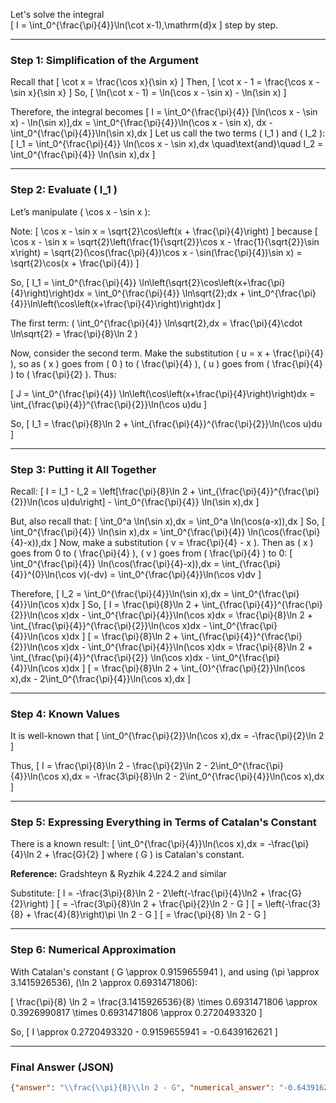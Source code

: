 Let's solve the integral  
\[
I = \int_0^{\frac{\pi}{4}}\ln(\cot x-1)\,\mathrm{d}x
\]
step by step.

---

### Step 1: Simplification of the Argument

Recall that
\[
\cot x = \frac{\cos x}{\sin x}
\]
Then,
\[
\cot x - 1 = \frac{\cos x - \sin x}{\sin x}
\]
So,
\[
\ln(\cot x - 1) = \ln(\cos x - \sin x) - \ln(\sin x)
\]

Therefore, the integral becomes
\[
I = \int_0^{\frac{\pi}{4}} [\ln(\cos x - \sin x) - \ln(\sin x)]\,dx
= \int_0^{\frac{\pi}{4}}\ln(\cos x - \sin x)\, dx - \int_0^{\frac{\pi}{4}}\ln(\sin x)\,dx
\]
Let us call the two terms \( I_1 \) and \( I_2 \):
\[
I_1 = \int_0^{\frac{\pi}{4}} \ln(\cos x - \sin x)\,dx \quad\text{and}\quad I_2 = \int_0^{\frac{\pi}{4}} \ln(\sin x)\,dx
\]

---

### Step 2: Evaluate \( I_1 \)

Let’s manipulate \( \cos x - \sin x \):

Note:
\[
\cos x - \sin x = \sqrt{2}\cos\left(x + \frac{\pi}{4}\right)
\]
because
\[
\cos x - \sin x = \sqrt{2}\left(\frac{1}{\sqrt{2}}\cos x - \frac{1}{\sqrt{2}}\sin x\right) = \sqrt{2}(\cos(\frac{\pi}{4})\cos x - \sin(\frac{\pi}{4})\sin x) = \sqrt{2}\cos(x + \frac{\pi}{4})
\]

So,
\[
I_1 = \int_0^{\frac{\pi}{4}} \ln\left(\sqrt{2}\cos\left(x+\frac{\pi}{4}\right)\right)dx = \int_0^{\frac{\pi}{4}} \ln\sqrt{2}\;dx + \int_0^{\frac{\pi}{4}}\ln\left(\cos\left(x+\frac{\pi}{4}\right)\right)dx
\]

The first term: \( \int_0^{\frac{\pi}{4}} \ln\sqrt{2}\,dx = \frac{\pi}{4}\cdot \ln\sqrt{2} = \frac{\pi}{8}\ln 2 \)

Now, consider the second term. Make the substitution \( u = x + \frac{\pi}{4} \), so as \( x \) goes from \( 0 \) to \( \frac{\pi}{4} \), \( u \) goes from \( \frac{\pi}{4} \) to \( \frac{\pi}{2} \). Thus:

\[
J = \int_0^{\frac{\pi}{4}} \ln\left(\cos\left(x+\frac{\pi}{4}\right)\right)dx = \int_{\frac{\pi}{4}}^{\frac{\pi}{2}}\ln(\cos u)du
\]

So,
\[
I_1 = \frac{\pi}{8}\ln 2 + \int_{\frac{\pi}{4}}^{\frac{\pi}{2}}\ln(\cos u)du
\]

---

### Step 3: Putting it All Together

Recall:
\[
I = I_1 - I_2 = \left[\frac{\pi}{8}\ln 2 + \int_{\frac{\pi}{4}}^{\frac{\pi}{2}}\ln(\cos u)du\right] - \int_0^{\frac{\pi}{4}} \ln(\sin x)\,dx
\]

But, also recall that:
\[
\int_0^a \ln(\sin x)\,dx = \int_0^a \ln(\cos(a-x))\,dx
\]
So,
\[
\int_0^{\frac{\pi}{4}} \ln(\sin x)\,dx = \int_0^{\frac{\pi}{4}} \ln(\cos(\frac{\pi}{4}-x))\,dx
\]
Now, make a substitution \( v = \frac{\pi}{4} - x \). Then as \( x \) goes from 0 to \( \frac{\pi}{4} \), \( v \) goes from \( \frac{\pi}{4} \) to 0:
\[
\int_0^{\frac{\pi}{4}} \ln(\cos(\frac{\pi}{4}-x))\,dx = \int_{\frac{\pi}{4}}^{0}\ln(\cos v)(-dv) = \int_0^{\frac{\pi}{4}}\ln(\cos v)dv
\]

Therefore,
\[
I_2 = \int_0^{\frac{\pi}{4}}\ln(\sin x)\,dx = \int_0^{\frac{\pi}{4}}\ln(\cos x)dx
\]
So,
\[
I = \frac{\pi}{8}\ln 2 + \int_{\frac{\pi}{4}}^{\frac{\pi}{2}}\ln(\cos x)dx - \int_0^{\frac{\pi}{4}}\ln(\cos x)dx
= \frac{\pi}{8}\ln 2 + \int_{\frac{\pi}{4}}^{\frac{\pi}{2}}\ln(\cos x)dx - \int_0^{\frac{\pi}{4}}\ln(\cos x)dx
\]
\[
= \frac{\pi}{8}\ln 2 + \int_{\frac{\pi}{4}}^{\frac{\pi}{2}}\ln(\cos x)dx - \int_0^{\frac{\pi}{4}}\ln(\cos x)dx
= \frac{\pi}{8}\ln 2 + \int_{\frac{\pi}{4}}^{\frac{\pi}{2}} \ln(\cos x)dx - \int_0^{\frac{\pi}{4}}\ln(\cos x)dx
\]
\[
= \frac{\pi}{8}\ln 2 + \int_{0}^{\frac{\pi}{2}}\ln(\cos x)\,dx - 2\int_0^{\frac{\pi}{4}}\ln(\cos x)\,dx
\]

---

### Step 4: Known Values

It is well-known that
\[
\int_0^{\frac{\pi}{2}}\ln(\cos x)\,dx = -\frac{\pi}{2}\ln 2
\]

Thus,
\[
I = \frac{\pi}{8}\ln 2 - \frac{\pi}{2}\ln 2 - 2\int_0^{\frac{\pi}{4}}\ln(\cos x)\,dx
= -\frac{3\pi}{8}\ln 2 - 2\int_0^{\frac{\pi}{4}}\ln(\cos x)\,dx
\]

---

### Step 5: Expressing Everything in Terms of Catalan's Constant

There is a known result:
\[
\int_0^{\frac{\pi}{4}}\ln(\cos x)\,dx = -\frac{\pi}{4}\ln 2 + \frac{G}{2}
\]
where \( G \) is Catalan's constant.

**Reference:** Gradshteyn & Ryzhik 4.224.2 and similar

Substitute:
\[
I = -\frac{3\pi}{8}\ln 2 - 2\left(-\frac{\pi}{4}\ln2 + \frac{G}{2}\right)
\]
\[
= -\frac{3\pi}{8}\ln 2 + \frac{\pi}{2}\ln 2 - G
\]
\[
= \left(-\frac{3}{8} + \frac{4}{8}\right)\pi \ln 2 - G
\]
\[
= \frac{\pi}{8} \ln 2 - G
\]

---

### Step 6: Numerical Approximation

With Catalan's constant \( G \approx 0.9159655941 \), and using \(\pi \approx 3.1415926536\), \(\ln 2 \approx 0.6931471806\):

\[
\frac{\pi}{8} \ln 2 = \frac{3.1415926536}{8} \times 0.6931471806 \approx 0.3926990817 \times 0.6931471806 \approx 0.2720493320
\]

So,
\[
I \approx 0.2720493320 - 0.9159655941 = -0.6439162621
\]

---

### Final Answer (JSON)

```json
{"answer": "\\frac{\\pi}{8}\\ln 2 - G", "numerical_answer": "-0.6439162621"}
```